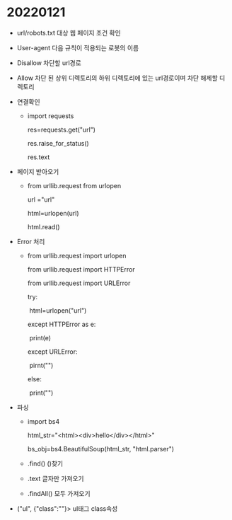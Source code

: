 # 20220121





- url/robots.txt 대상 웹 페이지 조건 확인

- User-agent 다음 규칙이 적용되는 로봇의 이름

- Disallow 차단할 url경로

- Allow 차단 된 상위 디렉토리의 하위 디렉토리에 있는 url경로이며 차단 해제할 디렉토리

- 연결확인

  - import requests

    res=requests.get("url")

    res.raise_for_status()

    res.text

- 페이지 받아오기

  - from urllib.request from urlopen

    url ="url"

    html=urlopen(url)

    html.read()

- Error 처리

  - from urllib.request import urlopen

    from urllib.request import HTTPError

    from urllib.request import URLError

    try:

    ​	html=urlopen("url")

    except HTTPError as e:

    ​	print(e)

    except URLError:

    ​	pirnt("")

    else:

    ​	print("")

- 파싱

  - import bs4

    html_str="\<html>\<div>hello\</div>\</html>"

    bs_obj=bs4.BeautifulSoup(html_str, "html.parser")

  - .find() ()찾기

  - .text 글자만 가져오기

  - .findAll() 모두 가져오기

- \("ul", {"class":""}> ul태그 class속성